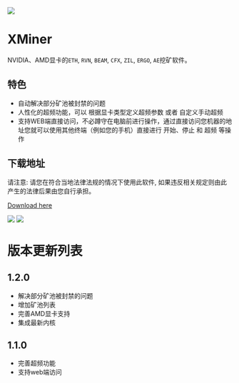 ![](/logo.png)

# XMiner

NVIDIA、AMD显卡的`ETH`, `RVN`, `BEAM`, `CFX`, `ZIL`, `ERGO`, `AE`挖矿软件。

## 特色

* 自动解决部分矿池被封禁的问题
* 人性化的超频功能，可以 根据显卡类型定义超频参数 或者 自定义手动超频
* 支持WEB端直接访问，不必蹲守在电脑前进行操作，通过直接访问您机器的地址您就可以使用其他终端（例如您的手机）直接进行 开始、停止 和 超频 等操作

## 下载地址

请注意: 请您在符合当地法律法规的情况下使用此软件, 如果违反相关规定则由此产生的法律后果由您自行承担。

[Download here](https://github.com/XMinerTech/XMiner/releases)

![](https://s3.bmp.ovh/imgs/2021/11/c61dfe8c85e72d04.png)
![](https://s3.bmp.ovh/imgs/2021/11/1e5b6b9348503b42.png)

# 版本更新列表

## 1.2.0

* 解决部分矿池被封禁的问题
* 增加矿池列表
* 完善AMD显卡支持
* 集成最新内核

## 1.1.0

* 完善超频功能
* 支持web端访问
